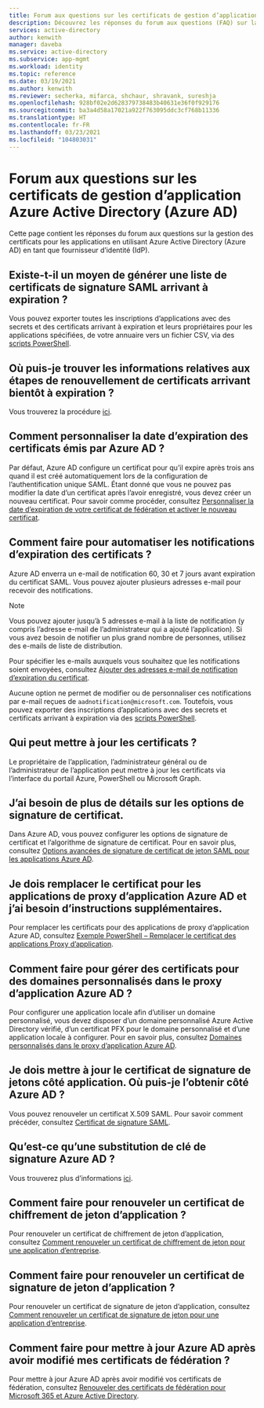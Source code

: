 ```yaml
---
title: Forum aux questions sur les certificats de gestion d’application Azure Active Directory
description: Découvrez les réponses du forum aux questions (FAQ) sur la gestion des certificats pour les applications en utilisant Azure Active Directory en tant que fournisseur d’identité (IdP).
services: active-directory
author: kenwith
manager: daveba
ms.service: active-directory
ms.subservice: app-mgmt
ms.workload: identity
ms.topic: reference
ms.date: 03/19/2021
ms.author: kenwith
ms.reviewer: secherka, mifarca, shchaur, shravank, sureshja
ms.openlocfilehash: 928bf02e2d628379738483b40631e36f0f929176
ms.sourcegitcommit: ba3a4d58a17021a922f763095ddc3cf768b11336
ms.translationtype: HT
ms.contentlocale: fr-FR
ms.lasthandoff: 03/23/2021
ms.locfileid: "104803031"
---
```

# <a name="azure-active-directory-azure-ad-application-management-certificates-frequently-asked-questions"></a>Forum aux questions sur les certificats de gestion d’application Azure Active Directory (Azure AD)

Cette page contient les réponses du forum aux questions sur la gestion des certificats pour les applications en utilisant Azure Active Directory (Azure AD) en tant que fournisseur d’identité (IdP).

## <a name="is-there-a-way-to-generate-a-list-of-expiring-saml-signing-certificates"></a>Existe-t-il un moyen de générer une liste de certificats de signature SAML arrivant à expiration ?

Vous pouvez exporter toutes les inscriptions d’applications avec des secrets et des certificats arrivant à expiration et leurs propriétaires pour les applications spécifiées, de votre annuaire vers un fichier CSV, via des [scripts PowerShell](app-management-powershell-samples.md). 

## <a name="where-can-i-find-the-information-about-soon-to-expire-certificates-renewal-steps"></a>Où puis-je trouver les informations relatives aux étapes de renouvellement de certificats arrivant bientôt à expiration ?

Vous trouverez la procédure [ici](manage-certificates-for-federated-single-sign-on.md#renew-a-certificate-that-will-soon-expire).

## <a name="how-can-i-customize-the-expiration-date-for-the-certificates-issued-by-azure-ad"></a>Comment personnaliser la date d’expiration des certificats émis par Azure AD ?

Par défaut, Azure AD configure un certificat pour qu’il expire après trois ans quand il est créé automatiquement lors de la configuration de l’authentification unique SAML. Étant donné que vous ne pouvez pas modifier la date d’un certificat après l’avoir enregistré, vous devez créer un nouveau certificat. Pour savoir comme procéder, consultez [Personnaliser la date d’expiration de votre certificat de fédération et activer le nouveau certificat](manage-certificates-for-federated-single-sign-on.md#customize-the-expiration-date-for-your-federation-certificate-and-roll-it-over-to-a-new-certificate).

## <a name="how-can-i-automate-the-certificates-expiration-notifications"></a>Comment faire pour automatiser les notifications d’expiration des certificats ?

Azure AD enverra un e-mail de notification 60, 30 et 7 jours avant expiration du certificat SAML. Vous pouvez ajouter plusieurs adresses e-mail pour recevoir des notifications. 

> [!NOTE]
> Vous pouvez ajouter jusqu’à 5 adresses e-mail à la liste de notification (y compris l’adresse e-mail de l’administrateur qui a ajouté l’application). Si vous avez besoin de notifier un plus grand nombre de personnes, utilisez des e-mails de liste de distribution. 

Pour spécifier les e-mails auxquels vous souhaitez que les notifications soient envoyées, consultez [Ajouter des adresses e-mail de notification d’expiration du certificat](manage-certificates-for-federated-single-sign-on.md#add-email-notification-addresses-for-certificate-expiration).

Aucune option ne permet de modifier ou de personnaliser ces notifications par e-mail reçues de `aadnotification@microsoft.com`. Toutefois, vous pouvez exporter des inscriptions d’applications avec des secrets et certificats arrivant à expiration via des [scripts PowerShell](app-management-powershell-samples.md).

## <a name="who-can-update-the-certificates"></a>Qui peut mettre à jour les certificats ?

Le propriétaire de l’application, l’administrateur général ou de l’administrateur de l’application peut mettre à jour les certificats via l’interface du portail Azure, PowerShell ou Microsoft Graph.

## <a name="i-need-more-details-about-certificate-signing-options"></a>J’ai besoin de plus de détails sur les options de signature de certificat.

Dans Azure AD, vous pouvez configurer les options de signature de certificat et l’algorithme de signature de certificat. Pour en savoir plus, consultez [Options avancées de signature de certificat de jeton SAML pour les applications Azure AD](certificate-signing-options.md).

## <a name="i-need-to-replace-the-certificate-for-azure-ad-application-proxy-applications-and-need-more-instructions"></a>Je dois remplacer le certificat pour les applications de proxy d’application Azure AD et j’ai besoin d’instructions supplémentaires.

Pour remplacer les certificats pour des applications de proxy d’application Azure AD, consultez [Exemple PowerShell – Remplacer le certificat des applications Proxy d’application](scripts/powershell-get-custom-domain-replace-cert.md).

## <a name="how-do-i-manage-certificates-for-custom-domains-in-azure-ad-application-proxy"></a>Comment faire pour gérer des certificats pour des domaines personnalisés dans le proxy d’application Azure AD ?

Pour configurer une application locale afin d’utiliser un domaine personnalisé, vous devez disposer d’un domaine personnalisé Azure Active Directory vérifié, d’un certificat PFX pour le domaine personnalisé et d’une application locale à configurer. Pour en savoir plus, consultez [Domaines personnalisés dans le proxy d’application Azure AD](application-proxy-configure-custom-domain.md). 

## <a name="i-need-to-update-the-token-signing-certificate-on-the-application-side-where-can-i-get-it-on-azure-ad-side"></a>Je dois mettre à jour le certificat de signature de jetons côté application. Où puis-je l’obtenir côté Azure AD ?

Vous pouvez renouveler un certificat X.509 SAML. Pour savoir comment précéder, consultez [Certificat de signature SAML](configure-saml-single-sign-on.md#saml-signing-certificate).

## <a name="what-is-azure-ad-signing-key-rollover"></a>Qu’est-ce qu’une substitution de clé de signature Azure AD ?

Vous trouverez plus d’informations [ici](../develop/active-directory-signing-key-rollover.md). 

## <a name="how-do-i-renew-application-token-encryption-certificate"></a>Comment faire pour renouveler un certificat de chiffrement de jeton d’application ?

Pour renouveler un certificat de chiffrement de jeton d’application, consultez [Comment renouveler un certificat de chiffrement de jeton pour une application d’entreprise](howto-saml-token-encryption.md). 

## <a name="how-do-i-renew-application-token-signing-certificate"></a>Comment faire pour renouveler un certificat de signature de jeton d’application ?

Pour renouveler un certificat de signature de jeton d’application, consultez [Comment renouveler un certificat de signature de jeton pour une application d’entreprise](manage-certificates-for-federated-single-sign-on.md).

## <a name="how-do-i-update-azure-ad-after-changing-my-federation-certificates"></a>Comment faire pour mettre à jour Azure AD après avoir modifié mes certificats de fédération ?

Pour mettre à jour Azure AD après avoir modifié vos certificats de fédération, consultez [Renouveler des certificats de fédération pour Microsoft 365 et Azure Active Directory](../hybrid/how-to-connect-fed-o365-certs.md).
